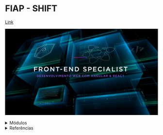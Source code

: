 # FIAP - SHIFT

[Link](https://www.fiap.com.br/shift/curso/tecnologia/front-end-specialist-desenvolvimento-web-com-angular-e-react)

![Front-end Specialist](https://github.com/marcelobarbieri/fiap_frontendspecialist/blob/main/assets/frontendspecialist.png)


<details><summary>Módulos</summary>
<p>
  
> [JavaScript: Lógica de Programação (Primeiros Passos)](https://github.com/marcelobarbieri/js_logica/tree/main/logica-de-programacao)

> Prototipação: UX, UI, FIGMA & SEO

> Front: Programação (HTML, CSS, SASS & Bootstrap)

> Advanced Frameworks: React

> Advanced Frameworks: Angular

</p>
</details>

<details><summary>Referências</summary>
<p>
  
> [MDN Web Docs](https://developer.mozilla.org/pt-BR/docs/Web/JavaScript)
  
> [W3Schools](https://www.w3schools.com/js/default.asp)

</p>
</details>



